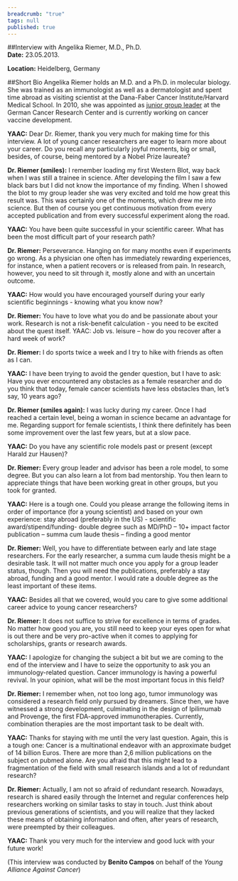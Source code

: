 ```yaml
---
breadcrumb: "true"
tags: null
published: true
---
```




##Interview with Angelika Riemer, M.D., Ph.D.    
**Date:** 23.05.2013.   

**Location:** Heidelberg, Germany   


##Short Bio
Angelika Riemer holds an M.D. and a Ph.D. in molecular biology. She was trained as an immunologist as well as a dermatologist and spent time abroad as visiting scientist at the Dana-Faber Cancer Institute/Harvard Medical School. In 2010, she was appointed as [junior group leader](http://www.dkfz.de/en/immuntherapie-immunpraevention/index.php) at the German Cancer Research Center and is currently working on cancer vaccine development.

**YAAC:** Dear Dr. Riemer, thank you very much for making time for this interview. A lot of young cancer researchers are eager to learn more about your career. Do you recall any particularly joyful moments, big or small, besides, of course, being mentored by a Nobel Prize laureate?   

**Dr. Riemer (smiles):** I remember loading my first Western Blot, way back when I was still a trainee in science. After developing the film I saw a few black bars but I did not know the importance of my finding. When I showed the blot to my group leader she was very excited and told me how great this result was. This was certainly one of the moments, which drew me into science. But then of course you get continuous motivation from every accepted publication and from every successful experiment along the road.   

**YAAC:** You have been quite successful in your scientific career. What has been the most difficult part of your research path?    

**Dr. Riemer:** Perseverance. Hanging on for many months even if experiments go wrong. As a physician one often has immediately rewarding experiences, for instance, when a patient recovers or is released from pain. In research, however, you need to sit through it, mostly alone and with an uncertain outcome.    

**YAAC:** How would you have encouraged yourself during your early scientific beginnings  - knowing what you know now?    

**Dr. Riemer:** You have to love what you do and be passionate about your work. Research is not a risk-benefit calculation - you need to be excited about the quest itself.
YAAC: Job vs. leisure – how do you recover after a hard week of work?    

**Dr. Riemer:** I do sports twice a week and I try to hike with friends as often as I can.   

**YAAC:** I have been trying to avoid the gender question, but I have to ask: Have you ever encountered any obstacles as a female researcher and do you think that today, female cancer scientists have less obstacles than, let’s say, 10 years ago?   

**Dr. Riemer (smiles again):** I was lucky during my career. Once I had reached a certain level, being a woman in science became an advantage for me. Regarding support for female scientists, I think there definitely has been some improvement over the last few years, but at a slow pace.   

**YAAC:** Do you have any scientific role models past or present (except Harald zur Hausen)?  

**Dr. Riemer:** Every group leader and advisor has been a role model, to some degree. But you can also learn a lot from bad mentorship. You then learn to appreciate things that have been working great in other groups, but you took for granted.   

**YAAC:** Here is a tough one. Could you please arrange the following items in order of importance (for a young scientist) and based on your own experience: 
stay abroad (preferably in the US) - scientific award/stipend/funding- double degree such as MD/PhD – 10+ impact factor publication – summa cum laude thesis – finding a good mentor    

**Dr. Riemer:** Well, you have to differentiate between early and late stage researchers. For the early researcher, a  summa cum laude thesis might be a desirable task. It will not matter much once you apply for a group leader status, though. Then you will need the publications, preferably a stay abroad, funding and a good mentor. I would rate a double degree as the least important of these items.   

**YAAC:** Besides all that we covered, would you care to give some additional career advice to young cancer researchers?   

**Dr. Riemer:** It does not suffice to strive for excellence in terms of grades. No matter how good you are, you still need to keep your eyes open for what is out there and be very pro-active when it comes to applying for scholarships, grants or research awards.   

**YAAC:** I apologize for changing the subject a bit but we are coming to the end of the interview and I have to seize the opportunity to ask you an immunology-related question. Cancer immunology is having a powerful revival. In your opinion, what will be the most important focus in this field?   

**Dr. Riemer:** I remember when, not too long ago, tumor immunology was considered a research field only pursued by dreamers. Since then, we have witnessed a strong development, culminating in the design of Ipilimumab and Provenge, the first FDA-approved immunotherapies. Currently, combination therapies are the most important task to be dealt with.   

**YAAC:** Thanks for staying with me until the very last question. Again, this is a tough one: Cancer is a multinational endeavor with an approximate budget of 14 billion Euros. There are more than 2,6 million publications on the subject on pubmed alone. Are you afraid that this might lead to a fragmentation of the field with small research islands and a lot of redundant research?   

**Dr. Riemer:** Actually, I am not so afraid of redundant research. Nowadays, research is shared easily through the Internet and regular conferences help researchers working on similar tasks to stay in touch. Just think about previous generations of scientists, and you will realize that they lacked these means of obtaining information and often, after years of research, were preempted by their colleagues.    

**YAAC:** Thank you very much for the interview and good luck with your future work!

(This interview was conducted by **Benito Campos** on behalf of the _Young Alliance Against Cancer_)


